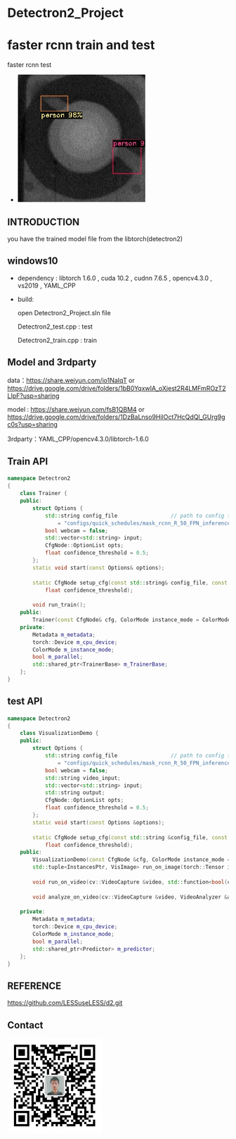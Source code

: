 # Detectron2_Project

# faster rcnn train and test



faster rcnn test

- ![](./output/result.jpg)



## INTRODUCTION

you have the trained model file from the libtorch(detectron2)



## windows10

- dependency : libtorch 1.6.0 , cuda 10.2 , cudnn 7.6.5  , opencv4.3.0 , vs2019 , YAML_CPP

- build:

    open Detectron2_Project.sln file 

    Detectron2_test.cpp : test 

    Detectron2_train.cpp : train

    


## Model and 3rdparty

data：https://share.weiyun.com/io1NaIqT or https://drive.google.com/drive/folders/1bB0YqxwIA_oXjest2R4LMFmROzT2LIpF?usp=sharing

model : https://share.weiyun.com/fsB1QBM4 or  https://drive.google.com/drive/folders/1DzBaLnso9HilOct7HcQdQl_GUrg9gc0s?usp=sharing

3rdparty：YAML_CPP/opencv4.3.0/libtorch-1.6.0

## Train API

```c++
namespace Detectron2
{
	class Trainer {
	public:
		struct Options {
			std::string config_file					// path to config file
				= "configs/quick_schedules/mask_rcnn_R_50_FPN_inference_acc_test.yaml";
			bool webcam = false;
			std::vector<std::string> input;	
			CfgNode::OptionList opts;
			float confidence_threshold = 0.5;
		};
		static void start(const Options& options);

		static CfgNode setup_cfg(const std::string& config_file, const CfgNode::OptionList& opts,
			float confidence_threshold);

		void run_train();
	public:
		Trainer(const CfgNode& cfg, ColorMode instance_mode = ColorMode::kIMAGE, bool parallel = false);
	private:
		Metadata m_metadata;
		torch::Device m_cpu_device;
		ColorMode m_instance_mode;
		bool m_parallel;
		std::shared_ptr<TrainerBase> m_TrainerBase;
	};
}
```

## test API

```c++
namespace Detectron2
{
	class VisualizationDemo {
	public:
		struct Options {
			std::string config_file					// path to config file
				= "configs/quick_schedules/mask_rcnn_R_50_FPN_inference_acc_test.yaml";
			bool webcam = false;
			std::string video_input;
			std::vector<std::string> input;			
			std::string output;						
			CfgNode::OptionList opts;				
			float confidence_threshold = 0.5; 		
		};
		static void start(const Options &options);

		static CfgNode setup_cfg(const std::string &config_file, const CfgNode::OptionList &opts,
			float confidence_threshold);
	public:
		VisualizationDemo(const CfgNode &cfg, ColorMode instance_mode = ColorMode::kIMAGE, bool parallel = false);
		std::tuple<InstancesPtr, VisImage> run_on_image(torch::Tensor image);

		void run_on_video(cv::VideoCapture &video, std::function<bool(cv::Mat)> vis_frame_processor);

		void analyze_on_video(cv::VideoCapture &video, VideoAnalyzer &analyzer);

	private:
		Metadata m_metadata;
		torch::Device m_cpu_device;
		ColorMode m_instance_mode;
		bool m_parallel;
		std::shared_ptr<Predictor> m_predictor;
	};
}
```



## REFERENCE

https://github.com/LESSuseLESS/d2.git

## Contact

<img src="./output/weixin.jpg" style="zoom:50%;" />

